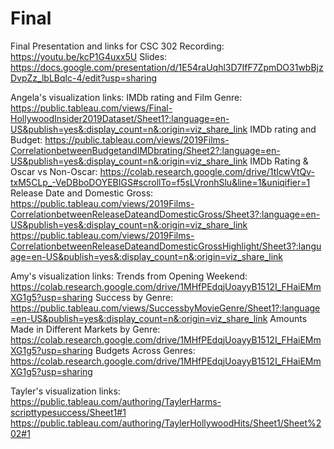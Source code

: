 # Final
Final Presentation and links for CSC 302
Recording: https://youtu.be/kcP1G4uxx5U
Slides: https://docs.google.com/presentation/d/1E54raUqhl3D7IfF7ZpmDO31wbBjzDvpZz_lbLBqlc-4/edit?usp=sharing 

Angela's visualization links:
IMDb rating and Film Genre: https://public.tableau.com/views/Final-HollywoodInsider2019Dataset/Sheet1?:language=en-US&publish=yes&:display_count=n&:origin=viz_share_link
IMDb rating and Budget: https://public.tableau.com/views/2019Films-CorrelationbetweenBudgetandIMDbrating/Sheet2?:language=en-US&publish=yes&:display_count=n&:origin=viz_share_link
IMDb Rating & Oscar vs Non-Oscar: https://colab.research.google.com/drive/1tIcwVtQv-txM5CLp_-VeDBboDOYEBIGS#scrollTo=f5sLVronhSlu&line=1&uniqifier=1
Release Date and Domestic Gross: https://public.tableau.com/views/2019Films-CorrelationbetweenReleaseDateandDomesticGross/Sheet3?:language=en-US&publish=yes&:display_count=n&:origin=viz_share_link
https://public.tableau.com/views/2019Films-CorrelationbetweenReleaseDateandDomesticGrossHighlight/Sheet3?:language=en-US&publish=yes&:display_count=n&:origin=viz_share_link

Amy's visualization links:
Trends from Opening Weekend: https://colab.research.google.com/drive/1MHfPEdqjUoayyB1512I_FHaiEMmXG1g5?usp=sharing
Success by Genre: https://public.tableau.com/views/SuccessbyMovieGenre/Sheet1?:language=en-US&publish=yes&:display_count=n&:origin=viz_share_link
Amounts Made in Different Markets by Genre: https://colab.research.google.com/drive/1MHfPEdqjUoayyB1512I_FHaiEMmXG1g5?usp=sharing
Budgets Across Genres: https://colab.research.google.com/drive/1MHfPEdqjUoayyB1512I_FHaiEMmXG1g5?usp=sharing

Tayler's visualization links:
https://public.tableau.com/authoring/TaylerHarms-scripttypesuccess/Sheet1#1
https://public.tableau.com/authoring/TaylerHollywoodHits/Sheet1/Sheet%202#1
